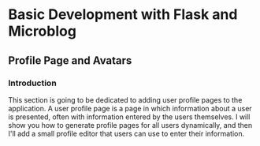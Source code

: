 # Basic Development with Flask and Microblog

## Profile Page and Avatars

### Introduction

This section is going to be dedicated to adding user profile pages to 
the application. A user profile page is a page in which information 
about a user is presented, often with information entered by the users 
themselves. I will show you how to generate profile pages for all users 
dynamically, and then I'll add a small profile editor that users can use 
to enter their information.
